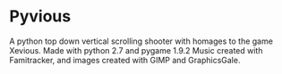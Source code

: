 Pyvious
=======

A python top down vertical scrolling shooter with homages to the game Xevious.
Made with python 2.7 and pygame 1.9.2
Music created with Famitracker, and images created with GIMP and GraphicsGale.